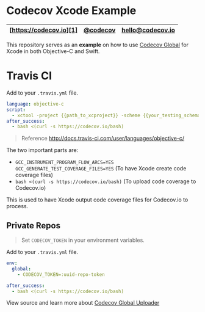 Codecov Xcode Example
==================

| [https://codecov.io][1] | [@codecov][2] | [hello@codecov.io][3] |
| ----------------------- | ------------- | --------------------- |

This repository serves as an **example** on how to use [Codecov Global][4] for Xcode in both Objective-C and Swift.

# Travis CI

Add to your `.travis.yml` file.
```yml
language: objective-c
script: 
  - xctool -project {{path_to_xcproject}} -scheme {{your_testing_schema}} build test -sdk iphonesimulator GCC_INSTRUMENT_PROGRAM_FLOW_ARCS=YES GCC_GENERATE_TEST_COVERAGE_FILES=YES
after_success:
  - bash <(curl -s https://codecov.io/bash)
```

> Reference http://docs.travis-ci.com/user/languages/objective-c/

The two important parts are: 
* `GCC_INSTRUMENT_PROGRAM_FLOW_ARCS=YES GCC_GENERATE_TEST_COVERAGE_FILES=YES` (To have Xcode create code coverage files)
* `bash <(curl -s https://codecov.io/bash)` (To upload code coverage to Codecov.io)

This is used to have Xcode output code coverage files for Codecov.io to process. 

## Private Repos
> Set `CODECOV_TOKEN` in your environment variables.

Add to your `.travis.yml` file.
```yml
env:
  global:
    - CODECOV_TOKEN=:uuid-repo-token

after_success:
  - bash <(curl -s https://codecov.io/bash)
```

View source and learn more about [Codecov Global Uploader][4]

[1]: https://codecov.io/
[2]: https://twitter.com/codecov
[3]: mailto:hello@codecov.io
[4]: https://github.com/codecov/codecov-bash

